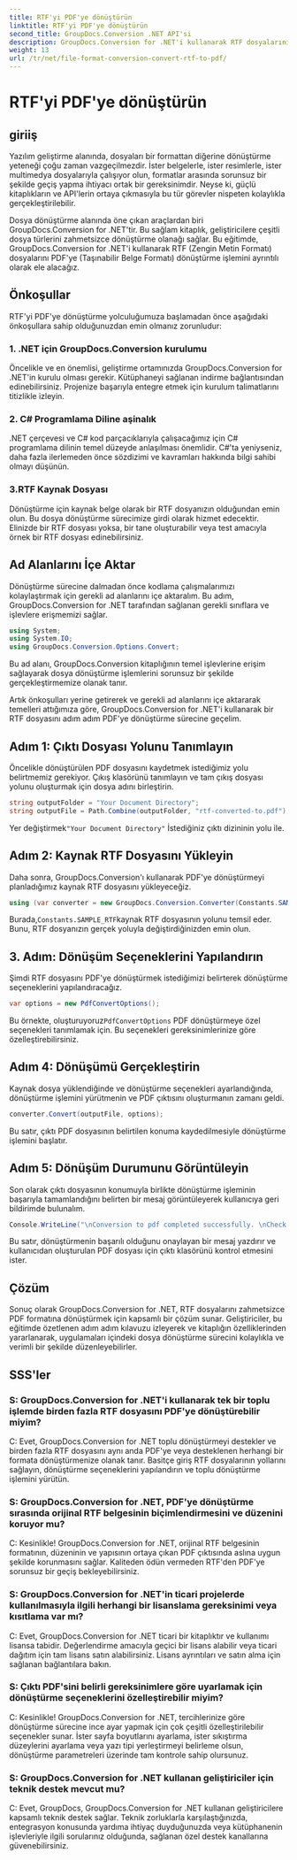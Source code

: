 ```yaml
---
title: RTF'yi PDF'ye dönüştürün
linktitle: RTF'yi PDF'ye dönüştürün
second_title: GroupDocs.Conversion .NET API'si
description: GroupDocs.Conversion for .NET'i kullanarak RTF dosyalarını zahmetsizce PDF'ye dönüştürün. Entegrasyon için adım adım yönergelerimizi izleyin ve dosya dönüştürmenin gücünü açığa çıkarın.
weight: 13
url: /tr/net/file-format-conversion-convert-rtf-to-pdf/
---
```


# RTF'yi PDF'ye dönüştürün

## giriiş

Yazılım geliştirme alanında, dosyaları bir formattan diğerine dönüştürme yeteneği çoğu zaman vazgeçilmezdir. İster belgelerle, ister resimlerle, ister multimedya dosyalarıyla çalışıyor olun, formatlar arasında sorunsuz bir şekilde geçiş yapma ihtiyacı ortak bir gereksinimdir. Neyse ki, güçlü kitaplıkların ve API'lerin ortaya çıkmasıyla bu tür görevler nispeten kolaylıkla gerçekleştirilebilir.

Dosya dönüştürme alanında öne çıkan araçlardan biri GroupDocs.Conversion for .NET'tir. Bu sağlam kitaplık, geliştiricilere çeşitli dosya türlerini zahmetsizce dönüştürme olanağı sağlar. Bu eğitimde, GroupDocs.Conversion for .NET'i kullanarak RTF (Zengin Metin Formatı) dosyalarını PDF'ye (Taşınabilir Belge Formatı) dönüştürme işlemini ayrıntılı olarak ele alacağız.

## Önkoşullar

RTF'yi PDF'ye dönüştürme yolculuğumuza başlamadan önce aşağıdaki önkoşullara sahip olduğunuzdan emin olmanız zorunludur:

### 1. .NET için GroupDocs.Conversion kurulumu

Öncelikle ve en önemlisi, geliştirme ortamınızda GroupDocs.Conversion for .NET'in kurulu olması gerekir. Kütüphaneyi sağlanan indirme bağlantısından edinebilirsiniz. Projenize başarıyla entegre etmek için kurulum talimatlarını titizlikle izleyin.

### 2. C# Programlama Diline aşinalık

.NET çerçevesi ve C# kod parçacıklarıyla çalışacağımız için C# programlama dilinin temel düzeyde anlaşılması önemlidir. C#'ta yeniyseniz, daha fazla ilerlemeden önce sözdizimi ve kavramları hakkında bilgi sahibi olmayı düşünün.

### 3.RTF Kaynak Dosyası

Dönüştürme için kaynak belge olarak bir RTF dosyanızın olduğundan emin olun. Bu dosya dönüştürme sürecimize girdi olarak hizmet edecektir. Elinizde bir RTF dosyası yoksa, bir tane oluşturabilir veya test amacıyla örnek bir RTF dosyası edinebilirsiniz.

## Ad Alanlarını İçe Aktar

Dönüştürme sürecine dalmadan önce kodlama çalışmalarımızı kolaylaştırmak için gerekli ad alanlarını içe aktaralım. Bu adım, GroupDocs.Conversion for .NET tarafından sağlanan gerekli sınıflara ve işlevlere erişmemizi sağlar.

```csharp
using System;
using System.IO;
using GroupDocs.Conversion.Options.Convert;
```

Bu ad alanı, GroupDocs.Conversion kitaplığının temel işlevlerine erişim sağlayarak dosya dönüştürme işlemlerini sorunsuz bir şekilde gerçekleştirmemize olanak tanır.

Artık önkoşulları yerine getirerek ve gerekli ad alanlarını içe aktararak temelleri attığımıza göre, GroupDocs.Conversion for .NET'i kullanarak bir RTF dosyasını adım adım PDF'ye dönüştürme sürecine geçelim.

## Adım 1: Çıktı Dosyası Yolunu Tanımlayın

Öncelikle dönüştürülen PDF dosyasını kaydetmek istediğimiz yolu belirtmemiz gerekiyor. Çıkış klasörünü tanımlayın ve tam çıkış dosyası yolunu oluşturmak için dosya adını birleştirin.

```csharp
string outputFolder = "Your Document Directory";
string outputFile = Path.Combine(outputFolder, "rtf-converted-to.pdf");
```

 Yer değiştirmek`"Your Document Directory"` İstediğiniz çıktı dizininin yolu ile.

## Adım 2: Kaynak RTF Dosyasını Yükleyin

Daha sonra, GroupDocs.Conversion'ı kullanarak PDF'ye dönüştürmeyi planladığımız kaynak RTF dosyasını yükleyeceğiz.

```csharp
using (var converter = new GroupDocs.Conversion.Converter(Constants.SAMPLE_RTF))
```

 Burada,`Constants.SAMPLE_RTF`kaynak RTF dosyasının yolunu temsil eder. Bunu, RTF dosyanızın gerçek yoluyla değiştirdiğinizden emin olun.

## 3. Adım: Dönüşüm Seçeneklerini Yapılandırın

Şimdi RTF dosyasını PDF'ye dönüştürmek istediğimizi belirterek dönüştürme seçeneklerini yapılandıracağız.

```csharp
var options = new PdfConvertOptions();
```

 Bu örnekte, oluşturuyoruz`PdfConvertOptions` PDF dönüştürmeye özel seçenekleri tanımlamak için. Bu seçenekleri gereksinimlerinize göre özelleştirebilirsiniz.

## Adım 4: Dönüşümü Gerçekleştirin

Kaynak dosya yüklendiğinde ve dönüştürme seçenekleri ayarlandığında, dönüştürme işlemini yürütmenin ve PDF çıktısını oluşturmanın zamanı geldi.

```csharp
converter.Convert(outputFile, options);
```

Bu satır, çıktı PDF dosyasının belirtilen konuma kaydedilmesiyle dönüştürme işlemini başlatır.

## Adım 5: Dönüşüm Durumunu Görüntüleyin

Son olarak çıktı dosyasının konumuyla birlikte dönüştürme işleminin başarıyla tamamlandığını belirten bir mesaj görüntüleyerek kullanıcıya geri bildirimde bulunalım.

```csharp
Console.WriteLine("\nConversion to pdf completed successfully. \nCheck output in {0}", outputFolder);
```

Bu satır, dönüştürmenin başarılı olduğunu onaylayan bir mesaj yazdırır ve kullanıcıdan oluşturulan PDF dosyası için çıktı klasörünü kontrol etmesini ister.

## Çözüm

Sonuç olarak GroupDocs.Conversion for .NET, RTF dosyalarını zahmetsizce PDF formatına dönüştürmek için kapsamlı bir çözüm sunar. Geliştiriciler, bu eğitimde özetlenen adım adım kılavuzu izleyerek ve kitaplığın özelliklerinden yararlanarak, uygulamaları içindeki dosya dönüştürme sürecini kolaylıkla ve verimli bir şekilde düzenleyebilirler.

## SSS'ler

### S: GroupDocs.Conversion for .NET'i kullanarak tek bir toplu işlemde birden fazla RTF dosyasını PDF'ye dönüştürebilir miyim?

C: Evet, GroupDocs.Conversion for .NET toplu dönüştürmeyi destekler ve birden fazla RTF dosyasını aynı anda PDF'ye veya desteklenen herhangi bir formata dönüştürmenize olanak tanır. Basitçe giriş RTF dosyalarının yollarını sağlayın, dönüştürme seçeneklerini yapılandırın ve toplu dönüştürme işlemini yürütün.

### S: GroupDocs.Conversion for .NET, PDF'ye dönüştürme sırasında orijinal RTF belgesinin biçimlendirmesini ve düzenini koruyor mu?

C: Kesinlikle! GroupDocs.Conversion for .NET, orijinal RTF belgesinin formatının, düzeninin ve yapısının ortaya çıkan PDF çıktısında aslına uygun şekilde korunmasını sağlar. Kaliteden ödün vermeden RTF'den PDF'ye sorunsuz bir geçiş bekleyebilirsiniz.

### S: GroupDocs.Conversion for .NET'in ticari projelerde kullanılmasıyla ilgili herhangi bir lisanslama gereksinimi veya kısıtlama var mı?

C: Evet, GroupDocs.Conversion for .NET ticari bir kitaplıktır ve kullanımı lisansa tabidir. Değerlendirme amacıyla geçici bir lisans alabilir veya ticari dağıtım için tam lisans satın alabilirsiniz. Lisans ayrıntıları ve satın alma için sağlanan bağlantılara bakın.

### S: Çıktı PDF'sini belirli gereksinimlere göre uyarlamak için dönüştürme seçeneklerini özelleştirebilir miyim?

C: Kesinlikle! GroupDocs.Conversion for .NET, tercihlerinize göre dönüştürme sürecine ince ayar yapmak için çok çeşitli özelleştirilebilir seçenekler sunar. İster sayfa boyutlarını ayarlama, ister sıkıştırma düzeylerini ayarlama veya yazı tipi yerleştirmeyi belirleme olsun, dönüştürme parametreleri üzerinde tam kontrole sahip olursunuz.

### S: GroupDocs.Conversion for .NET kullanan geliştiriciler için teknik destek mevcut mu?

C: Evet, GroupDocs, GroupDocs.Conversion for .NET kullanan geliştiricilere kapsamlı teknik destek sağlar. Teknik zorluklarla karşılaştığınızda, entegrasyon konusunda yardıma ihtiyaç duyduğunuzda veya kütüphanenin işlevleriyle ilgili sorularınız olduğunda, sağlanan özel destek kanallarına güvenebilirsiniz.